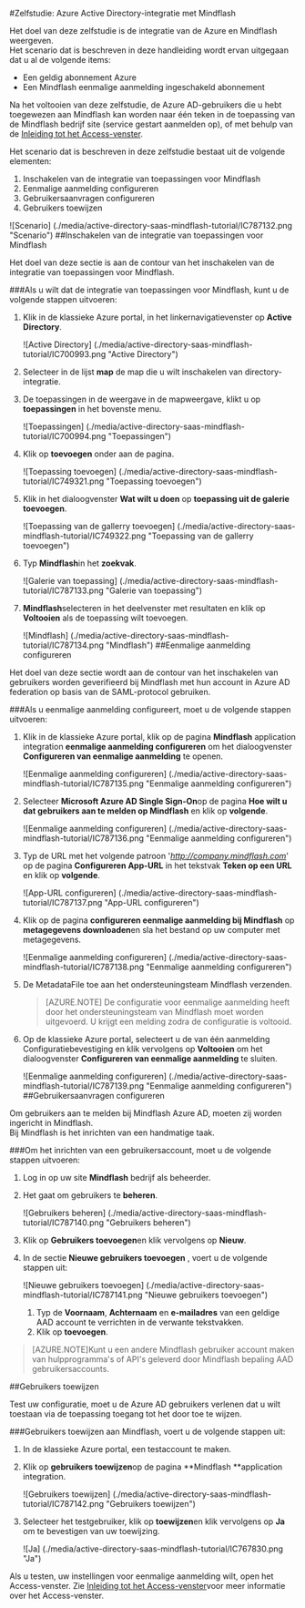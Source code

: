 <properties 
    pageTitle="Zelfstudie: Azure Active Directory-integratie met Mindflash | Microsoft Azure" 
    description="Meer informatie over het Mindflash met Azure Active Directory gebruiken voor het inschakelen van eenmalige aanmelding, geautomatiseerde provisioning en meer!" 
    services="active-directory" 
    authors="jeevansd"  
    documentationCenter="na" 
    manager="femila"/>
<tags 
    ms.service="active-directory" 
    ms.devlang="na" 
    ms.topic="article" 
    ms.tgt_pltfrm="na" 
    ms.workload="identity" 
    ms.date="09/29/2016" 
    ms.author="jeedes" />

#<a name="tutorial-azure-active-directory-integration-with-mindflash"></a>Zelfstudie: Azure Active Directory-integratie met Mindflash
  
Het doel van deze zelfstudie is de integratie van de Azure en Mindflash weergeven.  
Het scenario dat is beschreven in deze handleiding wordt ervan uitgegaan dat u al de volgende items:

-   Een geldig abonnement Azure
-   Een Mindflash eenmalige aanmelding ingeschakeld abonnement
  
Na het voltooien van deze zelfstudie, de Azure AD-gebruikers die u hebt toegewezen aan Mindflash kan worden naar één teken in de toepassing van de Mindflash bedrijf site (service gestart aanmelden op), of met behulp van de [Inleiding tot het Access-venster](active-directory-saas-access-panel-introduction.md).
  
Het scenario dat is beschreven in deze zelfstudie bestaat uit de volgende elementen:

1.  Inschakelen van de integratie van toepassingen voor Mindflash
2.  Eenmalige aanmelding configureren
3.  Gebruikersaanvragen configureren
4.  Gebruikers toewijzen

![Scenario] (./media/active-directory-saas-mindflash-tutorial/IC787132.png "Scenario")
##<a name="enabling-the-application-integration-for-mindflash"></a>Inschakelen van de integratie van toepassingen voor Mindflash
  
Het doel van deze sectie is aan de contour van het inschakelen van de integratie van toepassingen voor Mindflash.

###<a name="to-enable-the-application-integration-for-mindflash-perform-the-following-steps"></a>Als u wilt dat de integratie van toepassingen voor Mindflash, kunt u de volgende stappen uitvoeren:

1.  Klik in de klassieke Azure portal, in het linkernavigatievenster op **Active Directory**.

    ![Active Directory] (./media/active-directory-saas-mindflash-tutorial/IC700993.png "Active Directory")

2.  Selecteer in de lijst **map** de map die u wilt inschakelen van directory-integratie.

3.  De toepassingen in de weergave in de mapweergave, klikt u op **toepassingen** in het bovenste menu.

    ![Toepassingen] (./media/active-directory-saas-mindflash-tutorial/IC700994.png "Toepassingen")

4.  Klik op **toevoegen** onder aan de pagina.

    ![Toepassing toevoegen] (./media/active-directory-saas-mindflash-tutorial/IC749321.png "Toepassing toevoegen")

5.  Klik in het dialoogvenster **Wat wilt u doen** op **toepassing uit de galerie toevoegen**.

    ![Toepassing van de gallerry toevoegen] (./media/active-directory-saas-mindflash-tutorial/IC749322.png "Toepassing van de gallerry toevoegen")

6.  Typ **Mindflash**in het **zoekvak**.

    ![Galerie van toepassing] (./media/active-directory-saas-mindflash-tutorial/IC787133.png "Galerie van toepassing")

7.  **Mindflash**selecteren in het deelvenster met resultaten en klik op **Voltooien** als de toepassing wilt toevoegen.

    ![Mindflash] (./media/active-directory-saas-mindflash-tutorial/IC787134.png "Mindflash")
##<a name="configuring-single-sign-on"></a>Eenmalige aanmelding configureren
  
Het doel van deze sectie wordt aan de contour van het inschakelen van gebruikers worden geverifieerd bij Mindflash met hun account in Azure AD federation op basis van de SAML-protocol gebruiken.

###<a name="to-configure-single-sign-on-perform-the-following-steps"></a>Als u eenmalige aanmelding configureert, moet u de volgende stappen uitvoeren:

1.  Klik in de klassieke Azure portal, klik op de pagina **Mindflash** application integration **eenmalige aanmelding configureren** om het dialoogvenster **Configureren van eenmalige aanmelding** te openen.

    ![Eenmalige aanmelding configureren] (./media/active-directory-saas-mindflash-tutorial/IC787135.png "Eenmalige aanmelding configureren")

2.  Selecteer **Microsoft Azure AD Single Sign-On**op de pagina **Hoe wilt u dat gebruikers aan te melden op Mindflash** en klik op **volgende**.

    ![Eenmalige aanmelding configureren] (./media/active-directory-saas-mindflash-tutorial/IC787136.png "Eenmalige aanmelding configureren")

3.  Typ de URL met het volgende patroon '*http://company.mindflash.com*' op de pagina **Configureren App-URL** in het tekstvak **Teken op een URL** en klik op **volgende**.

    ![App-URL configureren] (./media/active-directory-saas-mindflash-tutorial/IC787137.png "App-URL configureren")

4.  Klik op de pagina **configureren eenmalige aanmelding bij Mindflash** op **metagegevens downloaden**en sla het bestand op uw computer met metagegevens.

    ![Eenmalige aanmelding configureren] (./media/active-directory-saas-mindflash-tutorial/IC787138.png "Eenmalige aanmelding configureren")

5.  De MetadataFile toe aan het ondersteuningsteam Mindflash verzenden.

    >[AZURE.NOTE] De configuratie voor eenmalige aanmelding heeft door het ondersteuningsteam van Mindflash moet worden uitgevoerd. U krijgt een melding zodra de configuratie is voltooid.

6.  Op de klassieke Azure portal, selecteert u de van één aanmelding Configuratiebevestiging en klik vervolgens op **Voltooien** om het dialoogvenster **Configureren van eenmalige aanmelding** te sluiten.

    ![Eenmalige aanmelding configureren] (./media/active-directory-saas-mindflash-tutorial/IC787139.png "Eenmalige aanmelding configureren")
##<a name="configuring-user-provisioning"></a>Gebruikersaanvragen configureren
  
Om gebruikers aan te melden bij Mindflash Azure AD, moeten zij worden ingericht in Mindflash.  
Bij Mindflash is het inrichten van een handmatige taak.

###<a name="to-provision-a-user-accounts-perform-the-following-steps"></a>Om het inrichten van een gebruikersaccount, moet u de volgende stappen uitvoeren:

1.  Log in op uw site **Mindflash** bedrijf als beheerder.

2.  Het gaat om gebruikers te **beheren**.

    ![Gebruikers beheren] (./media/active-directory-saas-mindflash-tutorial/IC787140.png "Gebruikers beheren")

3.  Klik op **Gebruikers toevoegen**en klik vervolgens op **Nieuw**.

4.  In de sectie **Nieuwe gebruikers toevoegen** , voert u de volgende stappen uit:

    ![Nieuwe gebruikers toevoegen] (./media/active-directory-saas-mindflash-tutorial/IC787141.png "Nieuwe gebruikers toevoegen")

    1.  Typ de **Voornaam**, **Achternaam** en **e-mailadres** van een geldige AAD account te verrichten in de verwante tekstvakken.
    2.  Klik op **toevoegen**.

>[AZURE.NOTE]Kunt u een andere Mindflash gebruiker account maken van hulpprogramma's of API's geleverd door Mindflash bepaling AAD gebruikersaccounts.

##<a name="assigning-users"></a>Gebruikers toewijzen
  
Test uw configuratie, moet u de Azure AD gebruikers verlenen dat u wilt toestaan via de toepassing toegang tot het door toe te wijzen.

###<a name="to-assign-users-to-mindflash-perform-the-following-steps"></a>Gebruikers toewijzen aan Mindflash, voert u de volgende stappen uit:

1.  In de klassieke Azure portal, een testaccount te maken.

2.  Klik op **gebruikers toewijzen**op de pagina **Mindflash **application integration.

    ![Gebruikers toewijzen] (./media/active-directory-saas-mindflash-tutorial/IC787142.png "Gebruikers toewijzen")

3.  Selecteer het testgebruiker, klik op **toewijzen**en klik vervolgens op **Ja** om te bevestigen van uw toewijzing.

    ![Ja] (./media/active-directory-saas-mindflash-tutorial/IC767830.png "Ja")
  
Als u testen, uw instellingen voor eenmalige aanmelding wilt, open het Access-venster. Zie [Inleiding tot het Access-venster](active-directory-saas-access-panel-introduction.md)voor meer informatie over het Access-venster.